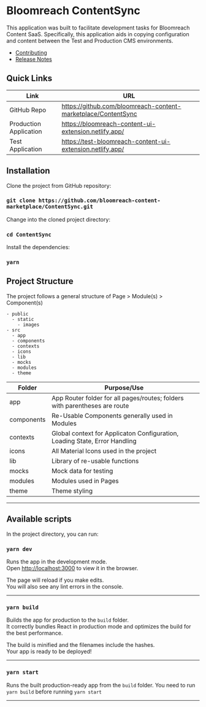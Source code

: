 # Bloomreach ContentSync

This application was built to facilitate development tasks for Bloomreach Content SaaS. Specifically, this application aids in copying configuration and content between the Test and Production CMS environments.

- [Contributing](/CONTRIBUTING.md)
- [Release Notes](/CHANGELOG.md)

## Quick Links

| Link                            | URL                                                                 |
| ------------------------------- | ------------------------------------------------------------------- |
| GitHub Repo                     | https://github.com/bloomreach-content-marketplace/ContentSync  |
| Production Application          | https://bloomreach-content-ui-extension.netlify.app/                |
| Test Application                | https://test-bloomreach-content-ui-extension.netlify.app/           |


## Installation
Clone the project from GitHub repository:
### `git clone https://github.com/bloomreach-content-marketplace/ContentSync.git`

Change into the cloned project directory:
### `cd ContentSync`

Install the dependencies:
### `yarn`



## Project Structure
The project follows a general structure of Page > Module(s) > Component(s)

```
- public
  - static
    - images
- src
  - app
  - components
  - contexts
  - icons
  - lib
  - mocks
  - modules
  - theme

```

| Folder | Purpose/Use |
| --- | --- |
| app | App Router folder for all pages/routes; folders with parentheses are route  |
| components | Re-Usable Components generally used in Modules |
| contexts | Global context for Applicaton Configuration, Loading State, Error Handling |
| icons | All Material Icons used in the project
| lib | Library of re-usable functions
| mocks | Mock data for testing
| modules | Modules used in Pages
| theme | Theme styling
---


## Available scripts

In the project directory, you can run:

### `yarn dev`

Runs the app in the development mode.<br>
Open <http://localhost:3000> to view it in the browser.

The page will reload if you make edits.<br>
You will also see any lint errors in the console.

---

### `yarn build`

Builds the app for production to the `build` folder.<br>
It correctly bundles React in production mode and optimizes the build for the best performance.

The build is minified and the filenames include the hashes.<br>
Your app is ready to be deployed!

---

### `yarn start`

Runs the built production-ready app from the `build` folder. You need to run `yarn build` before running `yarn start`

---
